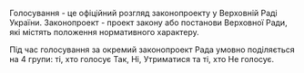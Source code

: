 Голосування - це офіційний розгляд законопроекту у Верховній Раді України.
Законопроект - проект закону або постанови Верховної Ради, які містять положення нормативного характеру.

Під час голосування за окремий законопроект Рада умовно поділяється на 4 групи: 
ті, хто голосує Так, Ні, Утриматися та ті, хто Не голосує. 